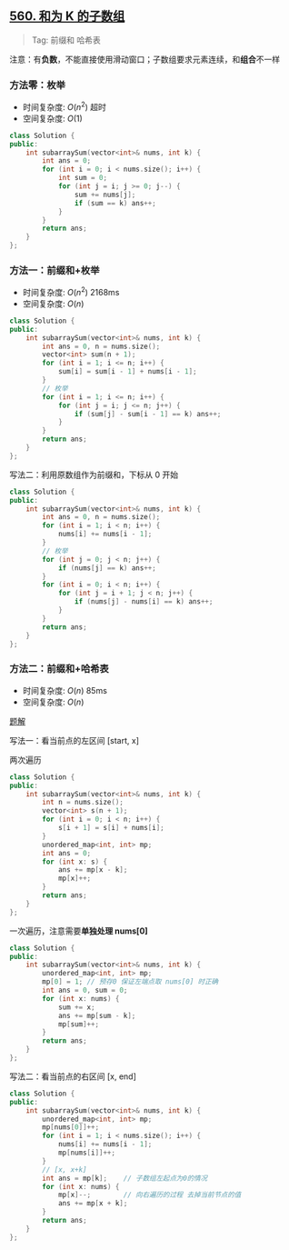 ## [560. 和为 K 的子数组](https://leetcode.cn/problems/subarray-sum-equals-k/description/)

> Tag: 前缀和 哈希表

注意：有**负数**，不能直接使用滑动窗口；子数组要求元素连续，和**组合**不一样

### 方法零：枚举
* 时间复杂度: ${O(n^2)}$ 超时
* 空间复杂度: ${O(1)}$
```cpp
class Solution {
public:
    int subarraySum(vector<int>& nums, int k) {
        int ans = 0;
        for (int i = 0; i < nums.size(); i++) {
            int sum = 0;
            for (int j = i; j >= 0; j--) {
                sum += nums[j];
                if (sum == k) ans++;
            }
        }
        return ans;
    }
};
```

### 方法一：前缀和+枚举
* 时间复杂度: ${O(n^2)}$ 2168ms
* 空间复杂度: ${O(n)}$
```cpp
class Solution {
public:
    int subarraySum(vector<int>& nums, int k) {
        int ans = 0, n = nums.size();
        vector<int> sum(n + 1);
        for (int i = 1; i <= n; i++) {
            sum[i] = sum[i - 1] + nums[i - 1];
        }
        // 枚举
        for (int i = 1; i <= n; i++) {
            for (int j = i; j <= n; j++) {
                if (sum[j] - sum[i - 1] == k) ans++;
            }
        }
        return ans;
    }
};
```

写法二：利用原数组作为前缀和，下标从 0 开始

```cpp
class Solution {
public:
    int subarraySum(vector<int>& nums, int k) {
        int ans = 0, n = nums.size();
        for (int i = 1; i < n; i++) {
            nums[i] += nums[i - 1];
        }
        // 枚举
        for (int j = 0; j < n; j++) {
            if (nums[j] == k) ans++;
        }
        for (int i = 0; i < n; i++) {
            for (int j = i + 1; j < n; j++) {
                if (nums[j] - nums[i] == k) ans++;
            }
        }
        return ans;
    }
};
```

### 方法二：前缀和+哈希表
* 时间复杂度: ${O(n)}$ 85ms
* 空间复杂度: ${O(n)}$

[题解](https://leetcode.cn/problems/subarray-sum-equals-k/solutions/562174/de-liao-yi-wen-jiang-qian-zhui-he-an-pai-yhyf/)

写法一：看当前点的左区间 [start, x]

两次遍历
```cpp
class Solution {
public:
    int subarraySum(vector<int>& nums, int k) {
        int n = nums.size();
        vector<int> s(n + 1);
        for (int i = 0; i < n; i++) {
            s[i + 1] = s[i] + nums[i];
        }
        unordered_map<int, int> mp;
        int ans = 0;
        for (int x: s) {
            ans += mp[x - k];
            mp[x]++;
        }
        return ans;
    }
};
```

一次遍历，注意需要**单独处理 nums[0]**
```cpp
class Solution {
public:
    int subarraySum(vector<int>& nums, int k) {
        unordered_map<int, int> mp;
        mp[0] = 1; // 预存0 保证左端点取 nums[0] 时正确
        int ans = 0, sum = 0;
        for (int x: nums) {
            sum += x;
            ans += mp[sum - k];
            mp[sum]++;
        }
        return ans;
    }
};
```

写法二：看当前点的右区间 [x, end]

```cpp
class Solution {
public:
    int subarraySum(vector<int>& nums, int k) {
        unordered_map<int, int> mp;
        mp[nums[0]]++;
        for (int i = 1; i < nums.size(); i++) {
            nums[i] += nums[i - 1];
            mp[nums[i]]++;
        }
        // [x, x+k]
        int ans = mp[k];    // 子数组左起点为0的情况
        for (int x: nums) {
            mp[x]--;        // 向右遍历的过程 去掉当前节点的值
            ans += mp[x + k];
        }
        return ans;
    }
};
```